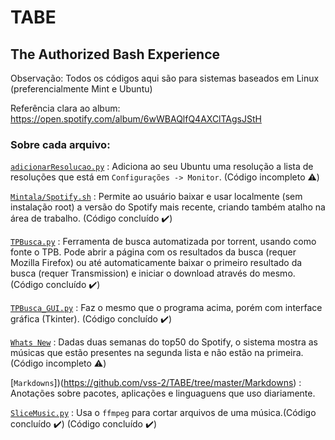 # TABE
## The Authorized Bash Experience

Observação: Todos os códigos aqui são para sistemas baseados em Linux (preferencialmente Mint e Ubuntu)

Referência clara ao album: https://open.spotify.com/album/6wWBAQlfQ4AXClTAgsJStH

### Sobre cada arquivo:
[```adicionarResolucao.py```](https://github.com/vss-2/TABE/blob/master/adicionarResolucao.py) :   Adiciona ao seu Ubuntu uma resolução a lista de resoluções que está em ```Configurações -> Monitor```. (Código incompleto ⚠️)

[```Mintala/Spotify.sh```](https://github.com/vss-2/TABE/blob/master/Minstala/Spotify.sh) : Permite ao usuário baixar e usar localmente (sem instalação root) a versão do Spotify mais recente, criando também atalho na área de trabalho. (Código concluído ✔️)

[```TPBusca.py```](https://github.com/vss-2/TABE/blob/master/TPBusca.py) : Ferramenta de busca automatizada por torrent, usando como fonte o TPB. Pode abrir a página com os resultados da busca (requer Mozilla Firefox) ou até automaticamente baixar o primeiro resultado da busca (requer Transmission) e iniciar o download através do mesmo. (Código concluído ✔️)

[```TPBusca_GUI.py```](https://github.com/vss-2/TABE/blob/master/TPBusca.py) : 
Faz o mesmo que o programa acima, porém com interface gráfica (Tkinter). (Código concluído ✔️)

[```Whats New```](https://github.com/vss-2/TABE/tree/master/Whats%20New) : Dadas duas semanas do top50 do Spotify, o sistema mostra as músicas que estão presentes na segunda lista e não estão na primeira. (Código incompleto ⚠️)

[```Markdowns```])(https://github.com/vss-2/TABE/tree/master/Markdowns) : Anotações sobre pacotes, aplicações e linguaguens que uso diariamente.

[```SliceMusic.py```](https://github.com/vss-2/TABE/blob/master/SliceMusic.py) : 
Usa o ```ffmpeg``` para cortar arquivos de uma música.(Código concluído ✔️) (Código concluído ✔️)
